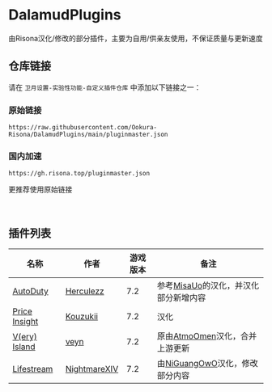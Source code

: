 # DalamudPlugins
由Risona汉化/修改的部分插件，主要为自用/供亲友使用，不保证质量与更新速度

## 仓库链接
请在 ```卫月设置-实验性功能-自定义插件仓库``` 中添加以下链接之一：

### 原始链接
```
https://raw.githubusercontent.com/Ookura-Risona/DalamudPlugins/main/pluginmaster.json
```
### 国内加速
```
https://gh.risona.top/pluginmaster.json
```
更推荐使用原始链接

<br>

## 插件列表

| 名称      | 作者      | 游戏版本 | 备注 |
|----------|----------|----------|----------|
| [AutoDuty](https://github.com/Ookura-Risona/AutoDuty) | [Herculezz](https://github.com/Herculezz55) | 7.2 | 参考[MisaUo](https://github.com/MisaUo)的汉化，并汉化部分新增内容 |
| [Price Insight](https://github.com/Ookura-Risona/ffxiv-priceinsight) | [Kouzukii](https://github.com/Kouzukii) | 7.2 | 汉化 |
| [V(ery) Island](https://github.com/Ookura-Risona/ffxiv_visland-cn) | [veyn](https://github.com/awgil) | 7.2 | 原由[AtmoOmen](https://github.com/AtmoOmen)汉化，合并上游更新 |
| [Lifestream](https://github.com/Ookura-Risona/Lifestream) | [NightmareXIV](https://github.com/NightmareXIV) | 7.2 | 由[NiGuangOwO](https://github.com/NiGuangOwO)汉化，修改部分内容 |
